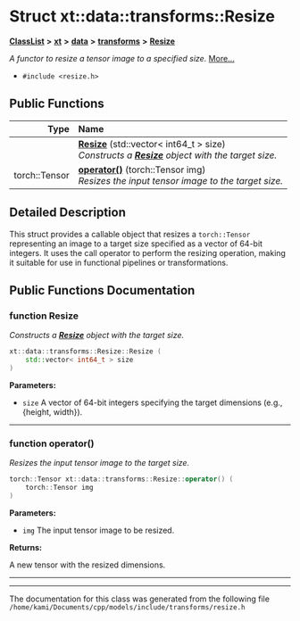 

# Struct xt::data::transforms::Resize



[**ClassList**](annotated.md) **>** [**xt**](namespacext.md) **>** [**data**](namespacext_1_1data.md) **>** [**transforms**](namespacext_1_1data_1_1transforms.md) **>** [**Resize**](structxt_1_1data_1_1transforms_1_1Resize.md)



_A functor to resize a tensor image to a specified size._ [More...](#detailed-description)

* `#include <resize.h>`





































## Public Functions

| Type | Name |
| ---: | :--- |
|   | [**Resize**](#function-resize) (std::vector&lt; int64\_t &gt; size) <br>_Constructs a_ [_**Resize**_](structxt_1_1data_1_1transforms_1_1Resize.md) _object with the target size._ |
|  torch::Tensor | [**operator()**](#function-operator()) (torch::Tensor img) <br>_Resizes the input tensor image to the target size._  |




























## Detailed Description


This struct provides a callable object that resizes a `torch::Tensor` representing an image to a target size specified as a vector of 64-bit integers. It uses the call operator to perform the resizing operation, making it suitable for use in functional pipelines or transformations. 


    
## Public Functions Documentation




### function Resize 

_Constructs a_ [_**Resize**_](structxt_1_1data_1_1transforms_1_1Resize.md) _object with the target size._
```C++
xt::data::transforms::Resize::Resize (
    std::vector< int64_t > size
) 
```





**Parameters:**


* `size` A vector of 64-bit integers specifying the target dimensions (e.g., {height, width}). 




        

<hr>



### function operator() 

_Resizes the input tensor image to the target size._ 
```C++
torch::Tensor xt::data::transforms::Resize::operator() (
    torch::Tensor img
) 
```





**Parameters:**


* `img` The input tensor image to be resized. 



**Returns:**

A new tensor with the resized dimensions. 





        

<hr>

------------------------------
The documentation for this class was generated from the following file `/home/kami/Documents/cpp/models/include/transforms/resize.h`

